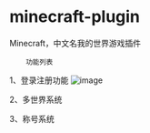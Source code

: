 # minecraft-plugin
Minecraft，中文名我的世界游戏插件

        功能列表
1、登录注册功能
        ![image](https://user-images.githubusercontent.com/61535112/121163524-74274880-c881-11eb-9085-b5540b255e82.png)


2、多世界系统


3、称号系统
